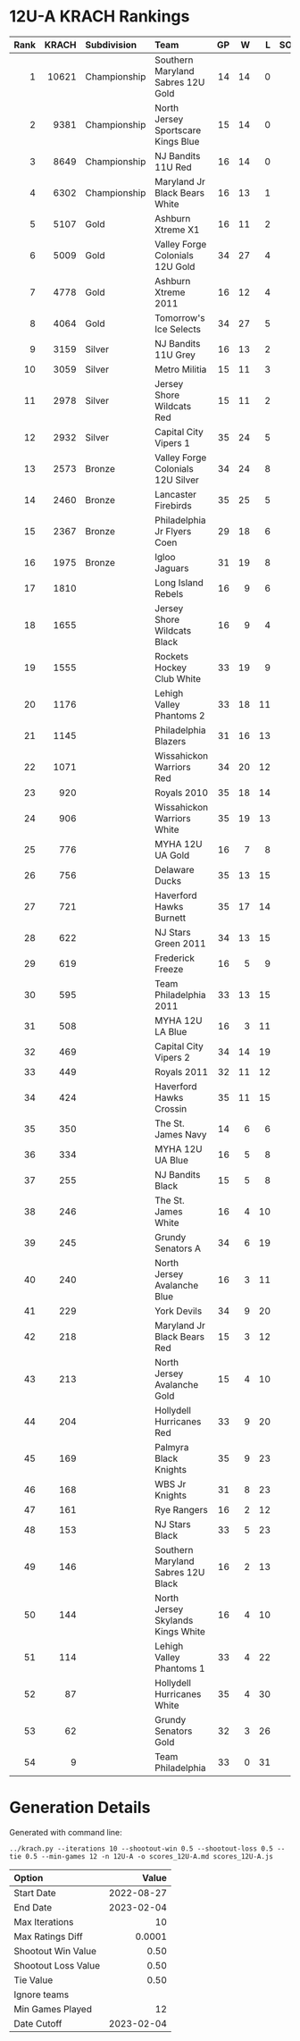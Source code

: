 # 12U-A KRACH Rankings
Rank|KRACH|Subdivision|Team|GP|W|L|SOW|SOL|T|SoS
---:|---:|:---|:---|---:|---:|---:|---:|---:|---:|---:
1|10621|Championship|Southern Maryland Sabres 12U Gold|14|14|0|0|0|0|959
2|9381|Championship|North Jersey Sportscare Kings Blue|15|14|0|1|0|0|1147
3|8649|Championship|NJ Bandits 11U Red|16|14|0|2|0|0|1501
4|6302|Championship|Maryland Jr Black Bears White|16|13|1|1|1|0|1548
5|5107|Gold|Ashburn Xtreme X1|16|11|2|1|2|0|2269
6|5009|Gold|Valley Forge Colonials 12U Gold|34|27|4|2|1|0|1674
7|4778|Gold|Ashburn Xtreme 2011|16|12|4|0|0|0|2236
8|4064|Gold|Tomorrow's Ice Selects|34|27|5|0|2|0|1403
9|3159|Silver|NJ Bandits 11U Grey|16|13|2|1|0|0|706
10|3059|Silver|Metro Militia|15|11|3|1|0|0|1467
11|2978|Silver|Jersey Shore Wildcats Red|15|11|2|2|0|0|1108
12|2932|Silver|Capital City Vipers 1|35|24|5|4|2|0|1514
13|2573|Bronze|Valley Forge Colonials 12U Silver|34|24|8|1|1|0|1690
14|2460|Bronze|Lancaster Firebirds|35|25|5|3|2|0|938
15|2367|Bronze|Philadelphia Jr Flyers Coen|29|18|6|2|3|0|1705
16|1975|Bronze|Igloo Jaguars|31|19|8|3|1|0|1786
17|1810||Long Island Rebels|16|9|6|1|0|0|2039
18|1655||Jersey Shore Wildcats Black|16|9|4|1|2|0|2103
19|1555||Rockets Hockey Club White|33|19|9|0|5|0|1892
20|1176||Lehigh Valley Phantoms 2|33|18|11|2|2|0|1181
21|1145||Philadelphia Blazers|31|16|13|0|2|0|1722
22|1071||Wissahickon Warriors Red|34|20|12|0|2|0|1462
23|920||Royals 2010|35|18|14|3|0|0|1495
24|906||Wissahickon Warriors White|35|19|13|1|2|0|1076
25|776||MYHA 12U UA Gold|16|7|8|0|1|0|1806
26|756||Delaware Ducks|35|13|15|3|4|0|2136
27|721||Haverford Hawks Burnett|35|17|14|3|1|0|895
28|622||NJ Stars Green 2011|34|13|15|3|3|0|1971
29|619||Frederick Freeze|16|5|9|0|2|0|1952
30|595||Team Philadelphia 2011|33|13|15|3|2|0|2095
31|508||MYHA 12U LA Blue|16|3|11|1|1|0|3384
32|469||Capital City Vipers 2|34|14|19|0|1|0|1227
33|449||Royals 2011|32|11|12|6|3|0|1241
34|424||Haverford Hawks Crossin|35|11|15|4|5|0|1560
35|350||The St. James Navy|14|6|6|1|1|0|588
36|334||MYHA 12U UA Blue|16|5|8|0|3|0|1280
37|255||NJ Bandits Black|15|5|8|1|1|0|928
38|246||The St. James White|16|4|10|0|2|0|1027
39|245||Grundy Senators A|34|6|19|5|4|0|1346
40|240||North Jersey Avalanche Blue|16|3|11|1|1|0|1741
41|229||York Devils|34|9|20|4|1|0|1502
42|218||Maryland Jr Black Bears Red|15|3|12|0|0|0|2263
43|213||North Jersey Avalanche Gold|15|4|10|1|0|0|1030
44|204||Hollydell Hurricanes Red|33|9|20|1|2|1|1292
45|169||Palmyra Black Knights|35|9|23|3|0|0|858
46|168||WBS Jr Knights|31|8|23|0|0|0|955
47|161||Rye Rangers|16|2|12|0|2|0|2416
48|153||NJ Stars Black|33|5|23|2|3|0|1900
49|146||Southern Maryland Sabres 12U Black|16|2|13|1|0|0|1376
50|144||North Jersey Skylands Kings White|16|4|10|0|2|0|717
51|114||Lehigh Valley Phantoms 1|33|4|22|3|3|1|1251
52|87||Hollydell Hurricanes White|35|4|30|1|0|0|1176
53|62||Grundy Senators Gold|32|3|26|1|2|0|1823
54|9||Team Philadelphia|33|0|31|0|2|0|759
# Generation Details

Generated with command line:
```
../krach.py --iterations 10 --shootout-win 0.5 --shootout-loss 0.5 --tie 0.5 --min-games 12 -n 12U-A -o scores_12U-A.md scores_12U-A.js
```

| Option | Value |
| :----- | ----: |
| Start Date | 2022-08-27 |
| End Date | 2023-02-04 |
| Max Iterations | 10 |
| Max Ratings Diff | 0.0001 |
| Shootout Win Value | 0.50 |
| Shootout Loss Value | 0.50 |
| Tie Value | 0.50 |
| Ignore teams |  |
| Min Games Played | 12 |
| Date Cutoff | 2023-02-04 |

